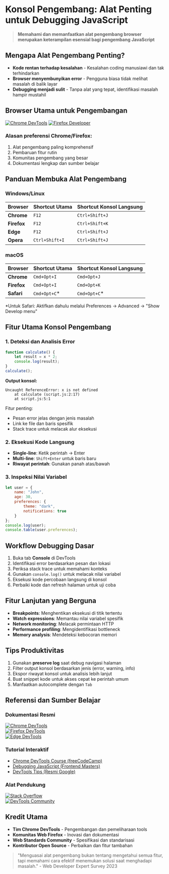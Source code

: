 # Konsol Pengembang: Alat Penting untuk Debugging JavaScript

> **Memahami dan memanfaatkan alat pengembang browser merupakan keterampilan esensial bagi pengembang JavaScript**

## Mengapa Alat Pengembang Penting?

- **Kode rentan terhadap kesalahan** - Kesalahan coding manusiawi dan tak terhindarkan
- **Browser menyembunyikan error** - Pengguna biasa tidak melihat masalah di balik layar
- **Debugging menjadi sulit** - Tanpa alat yang tepat, identifikasi masalah hampir mustahil

## Browser Utama untuk Pengembangan

[![Chrome DevTools](https://img.shields.io/badge/Google_Chrome-DevTools_Terkini-blue?logo=googlechrome)](https://developers.google.com/web/tools/chrome-devtools)
[![Firefox Developer](https://img.shields.io/badge/Firefox_Developer-Edition-orange?logo=firefoxbrowser)](https://www.mozilla.org/firefox/developer/)

### Alasan preferensi Chrome/Firefox:

1. Alat pengembang paling komprehensif
2. Pembaruan fitur rutin
3. Komunitas pengembang yang besar
4. Dokumentasi lengkap dan sumber belajar

## Panduan Membuka Alat Pengembang

### Windows/Linux

| Browser     | Shortcut Utama | Shortcut Konsol Langsung |
| ----------- | -------------- | ------------------------ |
| **Chrome**  | `F12`          | `Ctrl+Shift+J`           |
| **Firefox** | `F12`          | `Ctrl+Shift+K`           |
| **Edge**    | `F12`          | `Ctrl+Shift+J`           |
| **Opera**   | `Ctrl+Shift+I` | `Ctrl+Shift+J`           |

### macOS

| Browser     | Shortcut Utama | Shortcut Konsol Langsung |
| ----------- | -------------- | ------------------------ |
| **Chrome**  | `Cmd+Opt+I`    | `Cmd+Opt+J`              |
| **Firefox** | `Cmd+Opt+I`    | `Cmd+Opt+K`              |
| **Safari**  | `Cmd+Opt+C`\*  | `Cmd+Opt+C`\*            |

\*Untuk Safari: Aktifkan dahulu melalui Preferences → Advanced → "Show Develop menu"

## Fitur Utama Konsol Pengembang

### 1. Deteksi dan Analisis Error

```javascript
function calculate() {
    let result = x * 2; 
    console.log(result);
}
calculate();
```

**Output konsol:**

```
Uncaught ReferenceError: x is not defined
    at calculate (script.js:2:17)
    at script.js:5:1
```

Fitur penting:

- Pesan error jelas dengan jenis masalah
- Link ke file dan baris spesifik
- Stack trace untuk melacak alur eksekusi

### 2. Eksekusi Kode Langsung

- **Single-line**: Ketik perintah → Enter
- **Multi-line**: `Shift+Enter` untuk baris baru
- **Riwayat perintah**: Gunakan panah atas/bawah

### 3. Inspeksi Nilai Variabel

```javascript
let user = {
    name: "John",
    age: 30,
    preferences: {
        theme: "dark",
        notifications: true
    }
};
console.log(user);
console.table(user.preferences);
```

## Workflow Debugging Dasar

1. Buka tab **Console** di DevTools
2. Identifikasi error berdasarkan pesan dan lokasi
3. Periksa stack trace untuk memahami konteks
4. Gunakan `console.log()` untuk melacak nilai variabel
5. Eksekusi kode percobaan langsung di konsol
6. Perbaiki kode dan refresh halaman untuk uji coba

## Fitur Lanjutan yang Berguna

- **Breakpoints**: Menghentikan eksekusi di titik tertentu
- **Watch expressions**: Memantau nilai variabel spesifik
- **Network monitoring**: Melacak permintaan HTTP
- **Performance profiling**: Mengidentifikasi bottleneck
- **Memory analysis**: Mendeteksi kebocoran memori

## Tips Produktivitas

1. Gunakan **preserve log** saat debug navigasi halaman
2. Filter output konsol berdasarkan jenis (error, warning, info)
3. Ekspor riwayat konsol untuk analisis lebih lanjut
4. Buat snippet kode untuk akses cepat ke perintah umum
5. Manfaatkan autocomplete dengan `Tab`

## Referensi dan Sumber Belajar

### Dokumentasi Resmi

[![Chrome DevTools](https://img.shields.io/badge/Docs-Chrome_DevTools-4285F4?logo=googlechrome)](https://developer.chrome.com/docs/devtools/)  
[![Firefox DevTools](https://img.shields.io/badge/Docs-Firefox_Developer-E66000?logo=firefoxbrowser)](https://firefox-source-docs.mozilla.org/devtools-user/)  
[![Edge DevTools](https://img.shields.io/badge/Docs-Edge_DevTools-0078D7?logo=microsoftedge)](https://docs.microsoft.com/en-us/microsoft-edge/devtools-guide-chromium/)

### Tutorial Interaktif

- [Chrome DevTools Course (freeCodeCamp)](https://www.freecodecamp.org/news/master-chrome-devtools-next-level-front-end-development-skills/)
- [Debugging JavaScript (Frontend Masters)](https://frontendmasters.com/courses/debugging-javascript/)
- [DevTools Tips (Resmi Google)](https://devtoolstips.org/)

### Alat Pendukung

[![Stack Overflow](https://img.shields.io/badge/Q&A-Stack_Overflow-F58025?logo=stackoverflow)](https://stackoverflow.com/questions/tagged/google-chrome-devtools)  
[![DevTools Community](https://img.shields.io/badge/Komunitas-Chrome_DevTools-4285F4?logo=googlechrome)](https://github.com/ChromeDevTools)

## Kredit Utama

- **Tim Chrome DevTools** - Pengembangan dan pemeliharaan tools
- **Komunitas Web Firefox** - Inovasi dan dokumentasi
- **Web Standards Community** - Spesifikasi dan standarisasi
- **Kontributor Open Source** - Perbaikan dan fitur tambahan

> "Menguasai alat pengembang bukan tentang mengetahui semua fitur, tapi memahami cara efektif menemukan solusi saat menghadapi masalah." - Web Developer Expert Survey 2023